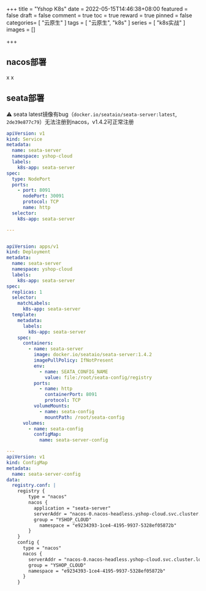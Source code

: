+++
title = "Yshop K8s"
date = 2022-05-15T14:46:38+08:00
featured = false
draft = false
comment = true
toc = true
reward = true
pinned = false
categories= [
"云原生"
]
tags = [
"云原生",
"k8s"
]
series = [
"k8s实战"
]
images = []

+++



<!--more-->

## nacos部署

x x

## seata部署

⚠️ seata latest镜像有bug（`docker.io/seataio/seata-server:latest`,  `2de39e877c79`）无法注册到nacos，v1.4.2可正常注册

```yaml
apiVersion: v1
kind: Service
metadata:
  name: seata-server
  namespace: yshop-cloud
  labels:
    k8s-app: seata-server
spec:
  type: NodePort
  ports:
    - port: 8091
      nodePort: 30091
      protocol: TCP
      name: http
  selector:
    k8s-app: seata-server

---


apiVersion: apps/v1
kind: Deployment
metadata:
  name: seata-server
  namespace: yshop-cloud
  labels:
    k8s-app: seata-server
spec:
  replicas: 1
  selector:
    matchLabels:
      k8s-app: seata-server
  template:
    metadata:
      labels:
        k8s-app: seata-server
    spec:
      containers:
        - name: seata-server
          image: docker.io/seataio/seata-server:1.4.2
          imagePullPolicy: IfNotPresent
          env:
            - name: SEATA_CONFIG_NAME
              value: file:/root/seata-config/registry
          ports:
            - name: http
              containerPort: 8091
              protocol: TCP
          volumeMounts:
            - name: seata-config
              mountPath: /root/seata-config
      volumes:
        - name: seata-config
          configMap:
            name: seata-server-config

---
apiVersion: v1
kind: ConfigMap
metadata:
  name: seata-server-config
data:
  registry.conf: |
    registry {
        type = "nacos"
        nacos {
          application = "seata-server"
          serverAddr = "nacos-0.nacos-headless.yshop-cloud.svc.cluster.local:8848,nacos-1.nacos-headless.yshop-cloud.svc.cluster.local:8848,nacos-2.nacos-headless.yshop-cloud.svc.cluster.local:8848"
          group = "YSHOP_CLOUD"
        	namespace = "e9234393-1ce4-4195-9937-5328ef05872b"
        }
    }
    config {
      type = "nacos"
      nacos {
        serverAddr = "nacos-0.nacos-headless.yshop-cloud.svc.cluster.local:8848,nacos-1.nacos-headless.yshop-cloud.svc.cluster.local:8848,nacos-2.nacos-headless.yshop-cloud.svc.cluster.local:8848"
        group = "YSHOP_CLOUD"
        namespace = "e9234393-1ce4-4195-9937-5328ef05872b"
      }
    }
```

